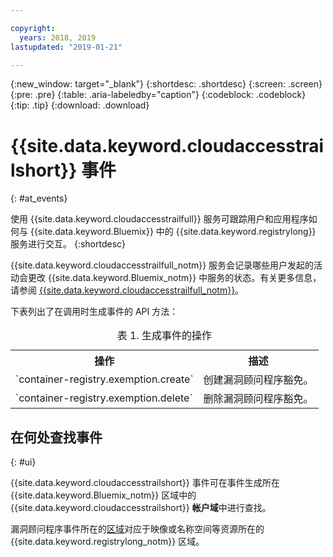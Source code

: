 ```yaml
---

copyright:
  years: 2018, 2019
lastupdated: "2019-01-21"

---
```


{:new_window: target="_blank"}
{:shortdesc: .shortdesc}
{:screen: .screen}
{:pre: .pre}
{:table: .aria-labeledby="caption"}
{:codeblock: .codeblock}
{:tip: .tip}
{:download: .download}

# {{site.data.keyword.cloudaccesstrailshort}} 事件
{: #at_events}

使用 {{site.data.keyword.cloudaccesstrailfull}} 服务可跟踪用户和应用程序如何与 {{site.data.keyword.Bluemix}} 中的 {{site.data.keyword.registrylong}} 服务进行交互。
{:shortdesc}

{{site.data.keyword.cloudaccesstrailfull_notm}} 服务会记录哪些用户发起的活动会更改 {{site.data.keyword.Bluemix_notm}} 中服务的状态。有关更多信息，请参阅 [{{site.data.keyword.cloudaccesstrailfull_notm}}](/docs/services/cloud-activity-tracker/index.html#getting-started-with-cla)。

下表列出了在调用时生成事件的 API 方法：

<table>
  <caption>表 1. 生成事件的操作</caption>
  <tr>
    <th>操作</th>
	  <th>描述</th>
  </tr>
  <tr>
    <td>`container-registry.exemption.create`</td>
	  <td>创建漏洞顾问程序豁免。</td>
  </tr>
  <tr>
    <td>`container-registry.exemption.delete`</td>
	  <td>删除漏洞顾问程序豁免。</td>
  </tr>
 </table>

## 在何处查找事件
{: #ui}

{{site.data.keyword.cloudaccesstrailshort}} 事件可在事件生成所在 {{site.data.keyword.Bluemix_notm}} 区域中的 {{site.data.keyword.cloudaccesstrailshort}} **帐户域**中进行查找。

漏洞顾问程序事件所在的[区域](/docs/services/Registry/registry_overview.html#registry_regions)对应于映像或名称空间等资源所在的 {{site.data.keyword.registrylong_notm}} 区域。
